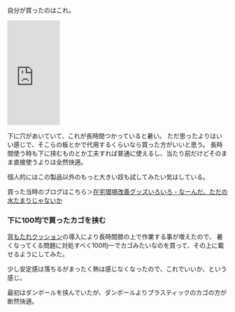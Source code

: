 自分が買ったのはこれ。

<iframe style="width:120px;height:240px;" marginwidth="0" marginheight="0" scrolling="no" frameborder="0" src="https://rcm-fe.amazon-adsystem.com/e/cm?ref=qf_sp_asin_til&t=karino203-22&m=amazon&o=9&p=8&l=as1&IS1=1&detail=1&asins=B01GF9N0D8&bc1=ffffff&lt1=_top&fc1=333333&lc1=0066c0&bg1=ffffff&f=ifr"> </iframe>

下に穴があいていて、これが長時間つかっていると暑い。
ただ思ったよりはいい感じで、そこらの板とかで代用するくらいなら買った方がいいと思う。
長時間使う時も下に挟むものとか工夫すれば普通に使えるし、当たり前だけどそのまま直接使うよりは全然快適。

個人的にはこの製品以外のもっと大きい奴も試してみたい気はしている。

買った当時のブログはこちら＞[在宅環境改善グッズいろいろ - なーんだ、ただの水たまりじゃないか](https://karino2.github.io/2020/05/20/improvehouselife.html)

### 下に100均で買ったカゴを挟む

[背もたれクッション](背もたれクッション.md)の導入により長時間膝の上で作業する事が増えたので、
暑くなってくる問題に対処すべく100均一でカゴみたいなのを買って、その上に載せるようにしてみた。

少し安定感は落ちるがまったく熱は感じなくなったので、これでいいか、という感じ。

最初はダンボールを挟んでいたが、ダンボールよりプラスティックのカゴの方が断然快適。